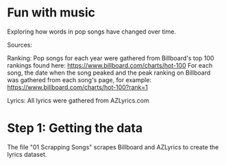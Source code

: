 # Fun with music

Exploring how words in pop songs have changed over time.

Sources:

Ranking:
Pop songs for each year were gathered from Billboard's top 100 rankings found here: https://www.billboard.com/charts/hot-100
For each song, the date when the song peaked and the peak ranking on Billboard was gathered from each song's page, for example: https://www.billboard.com/charts/hot-100?rank=1

Lyrics:
All lyrics were gathered from AZLyrics.com

# Step 1: Getting the data

The file "01 Scrapping Songs" scrapes Billboard and AZLyrics to create the lyrics dataset.
